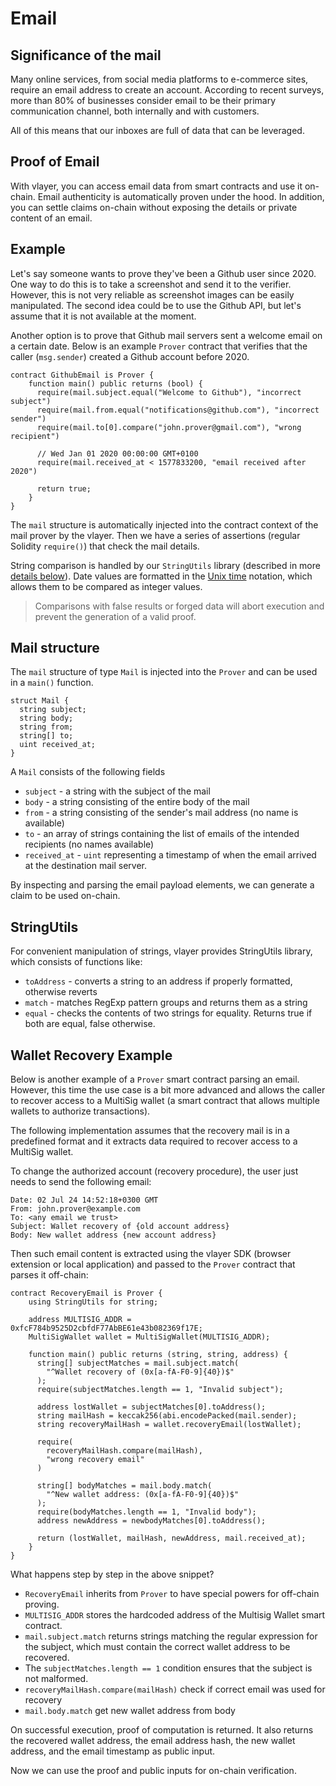 # Email

## Significance of the mail
Many online services, from social media platforms to e-commerce sites, require an email address to create an account. According to recent surveys, more than 80% of businesses consider email to be their primary communication channel, both internally and with customers. 

All of this means that our inboxes are full of data that can be leveraged.

## Proof of Email
With vlayer, you can access email data from smart contracts and use it on-chain. Email authenticity is automatically proven under the hood. In addition, you can settle claims on-chain without exposing the details or private content of an email.

## Example
Let's say someone wants to prove they've been a Github user since 2020. One way to do this is to take a screenshot and send it to the verifier. However, this is not very reliable as screenshot images can be easily manipulated. The second idea could be to use the Github API, but let's assume that it is not available at the moment.

Another option is to prove that Github mail servers sent a welcome email on a certain date. Below is an example `Prover` contract that verifies that the caller (`msg.sender`) created a Github account before 2020.

```solidity
contract GithubEmail is Prover {
    function main() public returns (bool) {      
      require(mail.subject.equal("Welcome to Github"), "incorrect subject")
      require(mail.from.equal("notifications@github.com"), "incorrect sender")
      require(mail.to[0].compare("john.prover@gmail.com"), "wrong recipient")
      
      // Wed Jan 01 2020 00:00:00 GMT+0100
      require(mail.received_at < 1577833200, "email received after 2020") 

      return true;
    }
}
```
The `mail` structure is automatically injected into the contract context of the mail prover by the vlayer. Then we have a series of assertions (regular Solidity `require()`) that check the mail details. 

String comparison is handled by our `StringUtils` library (described in more [details below](/features/mail.html#stringutils)). Date values are formatted in the [Unix time](https://en.wikipedia.org/wiki/Unix_time) notation, which allows them to be compared as integer values.

> Comparisons with false results or forged data will abort execution and prevent the generation of a valid proof.

## Mail structure
The `mail` structure of type `Mail` is injected into the `Prover` and can be used in a `main()` function.

```solidity
struct Mail {
  string subject;
  string body;
  string from;
  string[] to;
  uint received_at;
}
```
A `Mail` consists of the following fields
- `subject` - a string with the subject of the mail
- `body` - a string consisting of the entire body of the mail
- `from` - a string consisting of the sender's mail address (no name is available) 
- `to` - an array of strings containing the list of emails of the intended recipients (no names available)
- `received_at` - `uint` representing a timestamp of when the email arrived at the destination mail server.

By inspecting and parsing the email payload elements, we can generate a claim to be used on-chain.

## StringUtils
For convenient manipulation of strings, vlayer provides StringUtils library, which consists of functions like:
* `toAddress` - converts a string to an address if properly formatted, otherwise reverts
* `match` - matches RegExp pattern groups and returns them as a string
* `equal` - checks the contents of two strings for equality. Returns true if both are equal, false otherwise.

## Wallet Recovery Example
Below is another example of a `Prover` smart contract parsing an email. However, this time the use case is a bit more advanced and allows the caller to recover access to a MultiSig wallet (a smart contract that allows multiple wallets to authorize transactions).  

The following implementation assumes that the recovery mail is in a predefined format and it extracts data required to recover access to a MultiSig wallet. 

To change the authorized account (recovery procedure), the user just needs to send the following email: 

```
Date: 02 Jul 24 14:52:18+0300 GMT
From: john.prover@example.com
To: <any email we trust>
Subject: Wallet recovery of {old account address}
Body: New wallet address {new account address}
```
Then such email content is extracted using the vlayer SDK (browser extension or local application) and passed to the `Prover` contract that parses it off-chain:

```solidity
contract RecoveryEmail is Prover {
    using StringUtils for string;

    address MULTISIG_ADDR = 0xfcF784b9525D2cbfdF77AbBE61e43b082369f17E;
    MultiSigWallet wallet = MultiSigWallet(MULTISIG_ADDR);

    function main() public returns (string, string, address) {      
      string[] subjectMatches = mail.subject.match(
        "^Wallet recovery of (0x[a-fA-F0-9]{40})$"
      );
      require(subjectMatches.length == 1, "Invalid subject");

      address lostWallet = subjectMatches[0].toAddress();
      string mailHash = keccak256(abi.encodePacked(mail.sender);
      string recoveryMailHash = wallet.recoveryEmail(lostWallet);

      require(
        recoveryMailHash.compare(mailHash),
        "wrong recovery email"
      )

      string[] bodyMatches = mail.body.match(
        "^New wallet address: (0x[a-fA-F0-9]{40})$"
      );
      require(bodyMatches.length == 1, "Invalid body");
      address newAddress = newbodyMatches[0].toAddress();
      
      return (lostWallet, mailHash, newAddress, mail.received_at); 
    }
}
```

What happens step by step in the above snippet? 
* `RecoveryEmail` inherits from `Prover` to have special powers for off-chain proving. 
* `MULTISIG_ADDR` stores the hardcoded address of the Multisig Wallet smart contract. 
* `mail.subject.match` returns strings matching the regular expression for the subject, which must contain the correct wallet address to be recovered.
* The `subjectMatches.length == 1` condition ensures that the subject is not malformed.
* `recoveryMailHash.compare(mailHash)` check if correct email was used for recovery 
* `mail.body.match` get new wallet address from body

On successful execution, proof of computation is returned. It also returns the recovered wallet address, the email address hash, the new wallet address, and the email timestamp as public input.

Now we can use the proof and public inputs for on-chain verification. 





